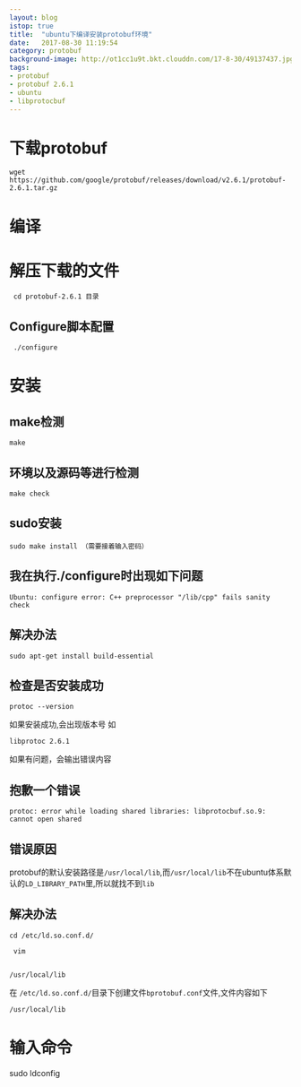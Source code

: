 ```yaml
---
layout: blog
istop: true
title:  "ubuntu下编译安装protobuf环境"
date:   2017-08-30 11:19:54
category: protobuf
background-image: http://ot1cc1u9t.bkt.clouddn.com/17-8-30/49137437.jpg
tags: 
- protobuf
- protobuf 2.6.1
- ubuntu
- libprotocbuf
---
```


# 下载protobuf
```
wget https://github.com/google/protobuf/releases/download/v2.6.1/protobuf-2.6.1.tar.gz

```
# 编译
# 解压下载的文件
```
 cd protobuf-2.6.1 目录
```
## Configure脚本配置
```
 ./configure

```
# 安装 
 
## make检测
```
make
```
## 环境以及源码等进行检测
```
make check
```
## sudo安装
```
sudo make install （需要接着输入密码）
```

## 我在执行./configure时出现如下问题
```
Ubuntu: configure error: C++ preprocessor "/lib/cpp" fails sanity check  
```
## 解决办法
```
sudo apt-get install build-essential
```
## 检查是否安装成功
```
protoc --version

```
如果安装成功,会出现版本号 如
```
libprotoc 2.6.1
```
如果有问题，会输出错误内容

## 抱歉一个错误
```
protoc: error while loading shared libraries: libprotocbuf.so.9: cannot open shared

```
## 错误原因

protobuf的默认安装路径是``/usr/local/lib``,而``/usr/local/lib``不在ubuntu体系默认的``LD_LIBRARY_PATH``里,所以就找不到``lib``

## 解决办法

 ```
 cd /etc/ld.so.conf.d/
 ```
  
 ```
  vim 
  
  ```
 
```
/usr/local/lib
```
在 ``/etc/ld.so.conf.d/``目录下创建文件``bprotobuf.conf``文件,文件内容如下
```
/usr/local/lib
```
# 输入命令

sudo ldconfig